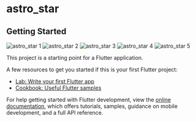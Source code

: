 # astro_star

## Getting Started
![astro_star 1](https://github.com/Mukulprajapati18/astro_star/assets/115077914/18c3c825-f9ff-451f-9136-0bf5fa2d8272)
![astro_star 2](https://github.com/Mukulprajapati18/astro_star/assets/115077914/f493cac2-8263-4cae-ba4f-4261eada61c0)
![astro_star 3](https://github.com/Mukulprajapati18/astro_star/assets/115077914/63b4c466-c31c-401d-bceb-332d346ed53d)
![astro_star 4](https://github.com/Mukulprajapati18/astro_star/assets/115077914/c851a31f-6700-4334-86fd-04719fb560d7)
![astro_star 5](https://github.com/Mukulprajapati18/astro_star/assets/115077914/762ea804-8fa7-47e1-842f-887dc9df00e8)

This project is a starting point for a Flutter application.

A few resources to get you started if this is your first Flutter project:

- [Lab: Write your first Flutter app](https://docs.flutter.dev/get-started/codelab)
- [Cookbook: Useful Flutter samples](https://docs.flutter.dev/cookbook)

For help getting started with Flutter development, view the
[online documentation](https://docs.flutter.dev/), which offers tutorials,
samples, guidance on mobile development, and a full API reference.
